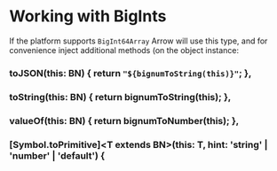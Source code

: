 # Working with BigInts

If the platform supports `BigInt64Array` Arrow will use this type, and for convenience inject additional methods (on the object instance:

### toJSON(this: BN<BigNumArray>) { return `"${bignumToString(this)}"`; },
### toString(this: BN<BigNumArray>) { return bignumToString(this); },
### valueOf(this: BN<BigNumArray>) { return bignumToNumber(this); },
### [Symbol.toPrimitive]<T extends BN<BigNumArray>>(this: T, hint: 'string' | 'number' | 'default') {
